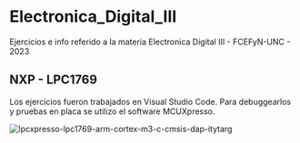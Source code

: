 # Electronica_Digital_III
Ejercicios e info referido a la materia Electronica Digital III - FCEFyN-UNC - 2023 

## NXP - LPC1769

Los ejercicios fueron trabajados en Visual Studio Code. Para debuggearlos y pruebas en placa se utilizo el software MCUXpresso.


![lpcxpresso-lpc1769-arm-cortex-m3-c-cmsis-dap-itytarg](https://github.com/mateooD/Electronica_Digital_III/assets/123789192/fbeb7296-d818-49a5-b0eb-e7d630a9a63a)
